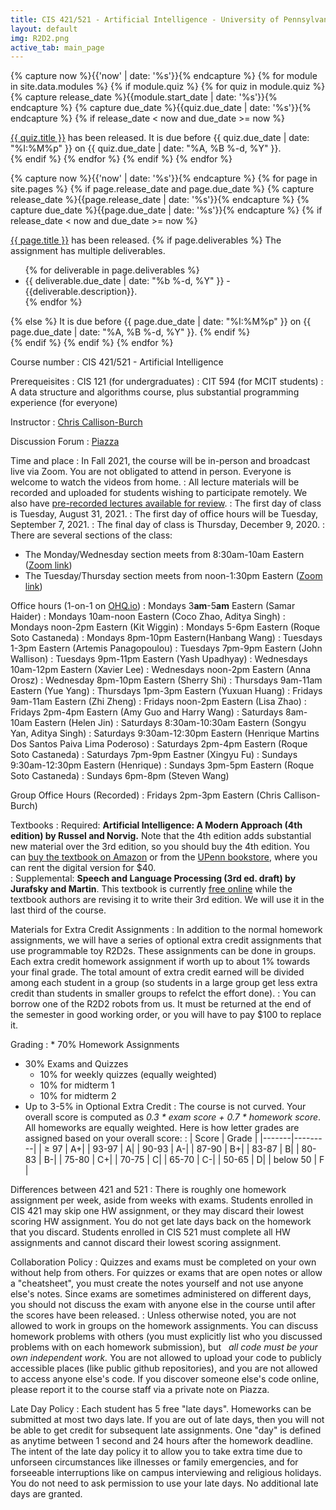 ```yaml
---
title: CIS 421/521 - Artificial Intelligence - University of Pennsylvania
layout: default
img: R2D2.png
active_tab: main_page 
---
```


<!--
<div class="alert alert-danger" markdown="1">
**Waitlist update**: I added a second session with addition 200 spaces to the course.  That session meets Mondays and Wednesdays at 8:30am-10am in Heilmeier auditorium.  You can get a permit by signing up on [CIS Waitlist System](https://forms.cis.upenn.edu/waitlist/index.php) for CIS421/521-402.

For  questions about the waitlist or registration, please contact Lee Dukes - ldukes@seas.upenn.edu.
</div>
-->

<!--
	If you have a question about the waitlist system you can email Lee Dukes ldukes@seas.upenn.edu.  
In order to be considered for a permit for the course, you must complete the first assignment by its due date.



To register for CIS 421/521 you should sign yourself up for the [CIS Waitlist System](https://forms.cis.upenn.edu/waitlist/index.php) when it opens on April 30th.  Registration isn't available during advance registration, and you don't need to request permission of the instructor.

After you've added yourself to the waitlist, you'll get assigned a category based on your degree and how many years you have left at Penn.  

</div>
-->


<!-- Display an alert about upcoming quizzes -->
{% capture now %}{{'now' | date: '%s'}}{% endcapture %}
{% for module in site.data.modules %}
{% if module.quiz %}
{% for quiz in module.quiz %}
{% capture release_date %}{{module.start_date | date: '%s'}}{% endcapture %}
{% capture due_date %}{{quiz.due_date | date: '%s'}}{% endcapture %}
{% if release_date < now and due_date >= now %}
<div class="alert alert-info">
<a href="{{quiz.url}}">{{ quiz.title }}</a> has been released. It is due before {{ quiz.due_date | date: "%I:%M%p" }} on {{ quiz.due_date | date: "%A, %B %-d, %Y" }}.
</div>
{% endif %}
{% endfor %}
{% endif %}
{% endfor %}
<!-- End alert for upcoming quizzes -->

<!-- Display an alert about upcoming homework assignments -->
{% capture now %}{{'now' | date: '%s'}}{% endcapture %}
{% for page in site.pages %}
{% if page.release_date and page.due_date %}
{% capture release_date %}{{page.release_date | date: '%s'}}{% endcapture %}
{% capture due_date %}{{page.due_date | date: '%s'}}{% endcapture %}
{% if release_date < now and due_date >= now %}
<div class="alert alert-info">
<a href="{{page.url}}">{{ page.title }}</a> has been released.  
{% if page.deliverables %}
The assignment has multiple deliverables.
<ul>
{% for deliverable in page.deliverables %}
<li>{{ deliverable.due_date | date: "%b %-d, %Y" }} - {{deliverable.description}}.</li>
{% endfor %}
</ul>
{% else %}
It is due before {{ page.due_date | date: "%I:%M%p" }} on {{ page.due_date | date: "%A, %B %-d, %Y" }}.
{% endif %}
</div>
{% endif %}
{% endif %}
{% endfor %}
<!-- End alert for upcoming homework assignments -->
 

 



<!--


<div class="alert alert-info" markdown="1">
R2D2 ***Extra Credit*** Assignments (late submission not allowed):
* [Robot Exercise 1: Using Python to Control R2D2](r2d2_assignments/hw1/homework1.html)
* [Robot Exercise 2: Robot Navigation](r2d2_assignments/hw2/homework2.html)
* [Robot Exercise 3: Flag Capture Game using a Minimax Algorithm](r2d2_assignments/hw3/homework3.html)
* [Robot Exercise 4: Commanding Robots with Natural Language](r2d2_assignments/hw4/homework4.html)

Extra Credit Bounty Items:
* ~~Get the Python API that we developed working on Windows~~ (solved by Hanbang with Raspberry Pi)
* Find a way to communicate the robot's gyroscopic sensor info back to Python
* Develop a Python collision detection protocol 
</div>

-->



Course number
: CIS 421/521 - Artificial Intelligence

Prerequeisites
: CIS 121 (for undergraduates)
: CIT 594 (for MCIT students)
: A data structure and algorithms course, plus substantial programming experience (for everyone)

Instructor
: [Chris Callison-Burch](https://www.cis.upenn.edu/~ccb/)

Discussion Forum
: [Piazza](http://piazza.com/upenn/fall2021/cis521)

Time and place
: In Fall 2021, the course will be in-person and broadcast live via Zoom. You are not obligated to attend in person.  Everyone is welcome to watch the videos from home.
: All lecture materials will be recorded and uploaded for students wishing to participate remotely.  We also have [pre-recorded lectures available for review](modules.html).
: The first day of class is Tuesday, August 31, 2021.
: The first day of office hours will be Tuesday, September 7, 2021.
: The final day of class is Thursday, December 9, 2020.
: There are several sections of the class:
* The Monday/Wednesday section meets from 8:30am-10am Eastern ([Zoom link](https://upenn.zoom.us/j/98126042472?pwd=aHBPZDA2Tmd1aktZUUlDaW5BUjdHUT09))
* The Tuesday/Thursday section meets from noon-1:30pm Eastern ([Zoom link](https://upenn.zoom.us/j/99946920962?pwd=Z0liTlhNOUgwbHVuV3R5cTFLSVFYdz09))



Office hours (1-on-1 on [OHQ.io](https://ohq.io/courses/246))
: Mondays 3**am**-5**am** Eastern (Samar Haider)
: Mondays 10am-noon Eastern (Coco Zhao, Aditya Singh)
: Mondays noon-2pm Eastern (Kit Wiggin)
: Mondays 5-6pm Eastern (Roque Soto Castaneda)
: Mondays 8pm-10pm  Eastern(Hanbang Wang)
: Tuesdays 1-3pm Eastern (Artemis Panagopoulou)
: Tuesdays 7pm-9pm Eastern (John Wallison)
: Tuesdays 9pm-11pm Eastern (Yash Upadhyay)
: Wednesdays 10am-12pm Eastern (Xavier Lee)
: Wednesdays noon-2pm Eastern (Anna Orosz)
: Wednesday 8pm-10pm Eastern (Sherry Shi)
: Thursdays 9am-11am Eastern (Yue Yang)
: Thursdays 1pm-3pm Eastern (Yuxuan Huang)
: Fridays 9am-11am Eastern (Zhi Zheng)
: Fridays noon-2pm Eastern (Lisa Zhao)
: Fridays 2pm-4pm Eastern (Amy Guo and Harry Wang)
: Saturdays 8am-10am Eastern (Helen Jin)
: Saturdays 8:30am-10:30am Eastern (Songyu Yan, Aditya Singh)
: Saturdays 9:30am-12:30pm Eastern (Henrique Martins Dos Santos Paiva Lima Poderoso)
: Saturdays 2pm-4pm Eastern (Roque Soto Castaneda)
: Saturdays 7pm-9pm Eastner (Xingyu Fu)
: Sundays 9:30am-12:30pm Eastern (Henrique)
: Sundays 3pm-5pm Eastern (Roque Soto Castaneda)
: Sundays 6pm-8pm (Steven Wang)

Group Office Hours (Recorded)
: Fridays 2pm-3pm Eastern (Chris Callison-Burch)










Textbooks
: Required: __Artificial Intelligence: A Modern Approach (4th edition) by Russel and Norvig.__ Note that the 4th edition adds substantial new material over the 3rd edition, so you should buy the 4th edition.  You can [buy the textbook on Amazon](https://www.amazon.com/Artificial-Intelligence-A-Modern-Approach/dp/0134610997/) or from the [UPenn bookstore](https://upenn.bncollege.com/shop/upenn/page/find-textbooks), where you can rent the digital version for $40.  
: Supplemental: __Speech and Language Processing (3rd ed. draft) by Jurafsky and Martin__.  This textbook is currently [free online](https://web.stanford.edu/~jurafsky/slp3/) while the textbook authors are revising it to write their 3rd edition.  We will use it in the last third of the course. 


Materials for Extra Credit Assignments
: In addition to the normal homework assignments, we will have a series of optional extra credit assignments that use programmable toy R2D2s.  These assignments can be done in groups.  Each extra credit homework assignment if worth up to about 1% towards your final grade.  The total amount of extra credit earned will be divided among each student in a group (so students in a large group get less extra credit than students in smaller groups to refelct the effort done).
: You can borrow one of the R2D2 robots from us.  It must be returned at the end of the semester in good working order, or you will have to pay $100 to replace it. 

<!--
: If you are outside of Philadelphia, you can purchase a __Sphero R2D2__.  Currently, you can buy the robot for about $100 on [Amazon](https://www.amazon.com/Sphero-R201ROW-R2-D2-App-Enabled-Droid/dp/B071KSR86B/) or $80 from [Walmart.com](https://www.walmart.com/ip/Sphero-R2-D2-App-Enabled-Droid/707617540).  If you live outside the USA, you may need to use a [3rd party shipping service](https://planetexpress.com/stores/walmart/).
: If you live outside of Philadelphia, you will also need a Raspberry Pi Sensor Pack that the TAs assembled from parts. We will send it to you if [you provide your address on this form](https://docs.google.com/forms/d/e/1FAIpQLSdGu_0Qms_RxA42QCZY0A_PrJFPNgXrVENYmZTAclrj5ZKoww/viewform?usp=sf_link).
-->

Grading 
: * 70% Homework Assignments
* 30% Exams and Quizzes 
	* 10% for weekly quizzes (equally weighted)
	* 10% for midterm 1
	* 10% for midterm 2
* Up to 3-5% in Optional Extra Credit
: The course is not curved.  Your overall score is computed as _0.3 * exam score + 0.7 * homework score_.  All homeworks are equally weighted. Here is  how letter grades are assigned based on your overall score:
: | Score	| Grade   |
|-------|---------| 
| ≥ 97 | A+| 
| 93-97	| A| 
| 90-93	| A-| 
| 87-90	| B+| 
| 83-87	| B| 
| 80-83	| B-| 
| 75-80	| C+| 
| 70-75	| C| 
| 65-70	| C-| 
| 50-65	| D| 
| below 50	| F |

Differences between 421 and 521
: There is roughly one homework assignment per week, aside from weeks with exams.  Students enrolled in CIS 421 may skip one HW assignment, or they may discard their lowest scoring HW assignment.  You do not get late days back on the homework that you discard.  Students enrolled in CIS 521 must complete all HW assignments and cannot discard their lowest scoring assignment.


Collaboration Policy
: Quizzes and exams must be completed on your own without help from others.  For quizzes or exams that are open notes or allow a "cheatsheet", you must create the notes yourself and not use anyone else's notes.  Since exams are sometimes administered on different days, you should not discuss the exam with anyone else in the course until after the scores have been released.
: Unless otherwise noted, you are not allowed to work in groups on the homework assignments. You can discuss homework problems with others (you must explicitly list who you discussed problems with on each homework submission), but   *all code must be your own independent work.*  You are not allowed to upload your code to publicly accessible places (like public github repositories), and you are not allowed to access anyone else's code.  If you discover someone else's code online, please report it to the course staff via a private note on Piazza. 



Late Day Policy
: Each student has 5 free "late days".  Homeworks can be submitted at most two days late.  If you are out of late days, then you will not be able to get credit for subsequent late assignments. One "day" is defined as anytime between 1 second and 24 hours after the homework deadline. The intent of the late day policy it to allow you to take extra time due to unforseen circumstances like illnesses or family emergencies, and for forseeable interruptions like on campus interviewing and religious holidays.  You do not need to ask permission to use your late days.  No additional late days are granted. 

